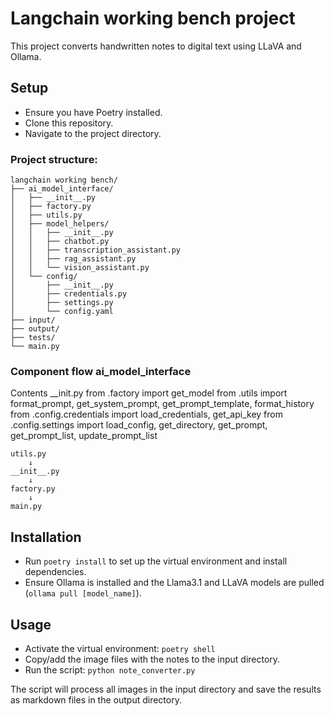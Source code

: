 # Langchain working bench project

This project converts handwritten notes to digital text using LLaVA and Ollama.

## Setup

- Ensure you have Poetry installed.
- Clone this repository.
- Navigate to the project directory.

### Project structure:
```
langchain working bench/
├── ai_model_interface/
│   ├── __init__.py
│   ├── factory.py
│   ├── utils.py
│   ├── model_helpers/
│   │   ├── __init__.py
│   │   ├── chatbot.py
│   │   ├── transcription_assistant.py
│   │   ├── rag_assistant.py
│   │   └── vision_assistant.py
│   └── config/
│       ├── __init__.py
│       ├── credentials.py
│       ├── settings.py
│       └── config.yaml
├── input/
├── output/
├── tests/
└── main.py
```
### Component flow ai_model_interface
Contents __init.py
from .factory import get_model
from .utils import format_prompt, get_system_prompt, get_prompt_template, format_history
from .config.credentials import load_credentials, get_api_key
from .config.settings import load_config, get_directory, get_prompt, get_prompt_list, update_prompt_list
```
utils.py
    ↓
__init__.py
    ↓
factory.py
    ↓
main.py
```

## Installation

- Run `poetry install` to set up the virtual environment and install dependencies.
- Ensure Ollama is installed and the Llama3.1 and LLaVA models are pulled (`ollama pull [model_name]`).

## Usage

- Activate the virtual environment: `poetry shell`
- Copy/add the image files with the notes to the input directory.
- Run the script: `python note_converter.py`

The script will process all images in the input directory and save the results as markdown files in the output directory.